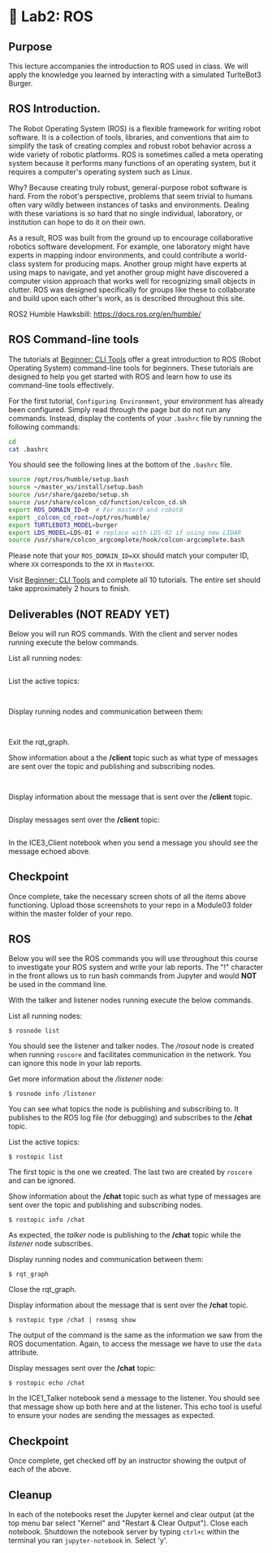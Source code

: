 # 🔬 Lab2: ROS

## Purpose
This lecture accompanies the introduction to ROS used in class. We will apply the knowledge you learned by interacting with a simulated TurlteBot3 Burger.

## ROS Introduction.

The Robot Operating System (ROS) is a flexible framework for writing robot software. It is a collection of tools, libraries, and conventions that aim to simplify the task of creating complex and robust robot behavior across a wide variety of robotic platforms. ROS is sometimes called a meta operating system because it performs many functions of an operating system, but it requires a computer's operating system such as Linux.

Why? Because creating truly robust, general-purpose robot software is hard. From the robot's perspective, problems that seem trivial to humans often vary wildly between instances of tasks and environments. Dealing with these variations is so hard that no single individual, laboratory, or institution can hope to do it on their own.

As a result, ROS was built from the ground up to encourage collaborative robotics software development. For example, one laboratory might have experts in mapping indoor environments, and could contribute a world-class system for producing maps. Another group might have experts at using maps to navigate, and yet another group might have discovered a computer vision approach that works well for recognizing small objects in clutter. ROS was designed specifically for groups like these to collaborate and build upon each other's work, as is described throughout this site.

ROS2 Humble Hawksbill: https://docs.ros.org/en/humble/

## ROS Command-line tools

The tutorials at [Beginner: CLI Tools](https://docs.ros.org/en/humble/Tutorials/Beginner-CLI-Tools.html) offer a great introduction to ROS (Robot Operating System) command-line tools for beginners. These tutorials are designed to help you get started with ROS and learn how to use its command-line tools effectively.  

For the first tutorial, `Configuring Environment`, your environment has already been configured. Simply read through the page but do not run any commands. Instead, display the contents of your `.bashrc` file by running the following commands:

```bash
cd
cat .bashrc
```

You should see the following lines at the bottom of the `.bashrc` file. 
```bash
source /opt/ros/humble/setup.bash
source ~/master_ws/install/setup.bash
source /usr/share/gazebo/setup.sh
source /usr/share/colcon_cd/function/colcon_cd.sh
export ROS_DOMAIN_ID=0  # For master0 and robot0
export _colcon_cd_root=/opt/ros/humble/
export TURTLEBOT3_MODEL=burger
export LDS_MODEL=LDS-01 # replace with LDS-02 if using new LIDAR
source /usr/share/colcon_argcomplete/hook/colcon-argcomplete.bash
```
Please note that your `ROS_DOMAIN_ID=XX` should match your computer ID, where `XX` corresponds to the `XX` in `MasterXX`.


Visit [Beginner: CLI Tools](https://docs.ros.org/en/humble/Tutorials/Beginner-CLI-Tools.html) and complete all 10 tutorials. The entire set should take approximately 2 hours to finish.  



## Deliverables (NOT READY YET)

Below you will run ROS commands. With the client and server nodes running execute the below commands.

List all running nodes:


```python

```

List the active topics:


```python
 
```

Display running nodes and communication between them:


```python
 
```

Exit the rqt_graph.

Show information about a the **/client** topic such as what type of messages are sent over the topic and publishing and subscribing nodes.


```python
 
```

Display information about the message that is sent over the **/client** topic.


```python

```

Display messages sent over the **/client** topic:


```python

```

In the ICE3_Client notebook when you send a message you should see the message echoed above.

## Checkpoint
Once complete, take the necessary screen shots of all the items above functioning. Upload those screenshots to your repo in a Module03 folder within the master folder of your repo.




## ROS
Below you will see the ROS commands you will use throughout this course to investigate your ROS system and write your lab reports. The "!" character in the front allows us to run bash commands from Jupyter and would **NOT** be used in the command line.

With the talker and listener nodes running execute the below commands.

List all running nodes:


```
$ rosnode list
```

You should see the listener and talker nodes. The */rosout* node is created when running `roscore` and facilitates communication in the network. You can ignore this node in your lab reports.

Get more information about the */listener* node:


```
$ rosnode info /listener
```

You can see what topics the node is publishing and subscribing to. It publishes to the ROS log file (for debugging) and subscribes to the **/chat** topic.

List the active topics:


```
$ rostopic list
```

The first topic is the one we created. The last two are created by `roscore` and can be ignored.

Show information about the **/chat** topic such as what type of messages are sent over the topic and publishing and subscribing nodes.




```
$ rostopic info /chat
```

As expected, the *talker* node is publishing to the **/chat** topic while the *listener* node subscribes.

Display running nodes and communication between them:


```
$ rqt_graph
```

Close the rqt_graph.

Display information about the message that is sent over the **/chat** topic.


```
$ rostopic type /chat | rosmsg show
```

The output of the command is the same as the information we saw from the ROS documentation. Again, to access the message we have to use the `data` attribute.

Display messages sent over the **/chat** topic:


```
$ rostopic echo /chat
```

In the ICE1_Talker notebook send a message to the listener. You should see that message show up both here and at the listener. This echo tool is useful to ensure your nodes are sending the messages as expected.

## Checkpoint
Once complete, get checked off by an instructor showing the output of each of the above.

## Cleanup
In each of the notebooks reset the Jupyter kernel and clear output (at the top menu bar select "Kernel" and "Restart & Clear Output"). Close each notebook. Shutdown the notebook server by typing `ctrl+c` within the terminal you ran `jupyter-notebook` in. Select 'y'.


